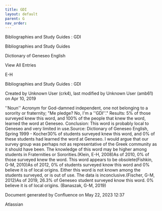 ```yaml
---
title: GDI
layout: default
parent: G
nav_order:
---
```


Bibliographies and Study Guides : GDI

Bibliographies and Study Guides

Dictionary of Geneseo English

View All Entries

E-H

Bibliographies and Study Guides : GDI

Created by  Unknown User (crk4), last modified by  Unknown User (amb61) on Apr 10, 2019

''Noun'' Acronym for God-damned independent, one not belonging to a sorority or fraternity; &quot;Me pledge? No, I'm a ''GDI''.&quot; Results: 5% of those surveyed knew this word, and 100% of the people that knew the word, learned the word at Geneseo. Conclusion: This word is probably local to Geneseo and very limited in use.Source: Dictionary of Geneseo English, Spring 1999 - Kocher30% of students surveyed knew this word, and 0% of these students had learned the word at Geneseo. I would argue that our survey group was perhaps not as representative of the Greek community as it should have been. The knowledge of this word may be higher among students in Fraternities or Sororities.(Klein, E-H, 2008)As of 2010, 0% of those surveyed knew the word. This word appears to be obsolete(Fishkin, G-M, 2010)As of 2012, 0% of students surveyed know this word and 0% believe it is of local origins. Either this word is not known among the students surveyed, or is out of use. The data is inconclusive.(Fischer, G-M, 2012)As of 2019, 26.3% of Geneseo student surveyed know this word. 0% believe it is of local origins. (Banaszak, G-M, 2019)

Document generated by Confluence on May 22, 2023 12:37

Atlassian
